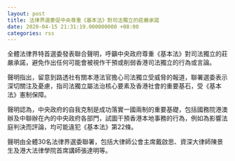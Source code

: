 ```yaml
---
layout: post
title: 法律界選委促中央尊重《基本法》對司法獨立的莊嚴承諾
date: 2020-04-15 21:31:19.000000000 +08:00
categories: rss
---
```


全體法律界特首選委發表聯合聲明，呼籲中央政府尊重《基本法》對司法獨立的莊嚴承諾，避免作出任何可能會被視作干預或削弱香港司法獨立的行為或言論。

聲明指出，留意到路透社有關本港法官擔心司法獨立受威脅的報道，聯署選委表示深切關注及憂慮，指司法獨立屬法治核心要素及香港社會的重要基石，受《基本法》憲制保障。

聲明認為，中央政府的自我克制是成功落實一國兩制的重要基礎，包括國務院港澳辦及中聯辦在內的中央政府各部門，試圖干預香港本地事務的行為，例如為影響法庭判決而評論，均可能違犯《基本法》第22條。

聲明由全體30名法律界選委聯署，包括大律師公會主席戴啟思、資深大律師陳景生及港大法律學院首席講師張達明等。
